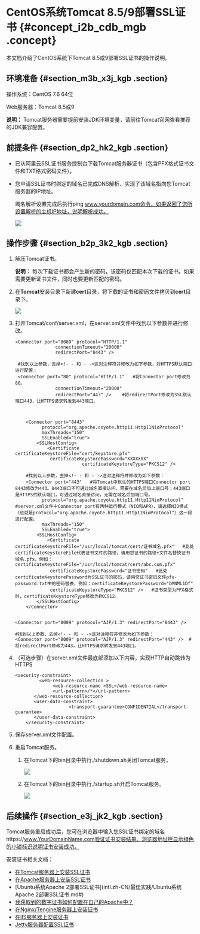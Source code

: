 # CentOS系统Tomcat 8.5/9部署SSL证书 {#concept_i2b_cdb_mgb .concept}

本文档介绍了CentOS系统下Tomcat 8.5或9部署SSL证书的操作说明。

## 环境准备 {#section_m3b_x3j_kgb .section}

操作系统：CentOS 7.6 64位

Web服务器：Tomcat 8.5或9

**说明：** Tomcat服务器需要提前安装JDK环境变量，请前往Tomcat官网查看推荐的JDK兼容配置。

## 前提条件 {#section_dp2_hk2_kgb .section}

-   已从阿里云SSL证书服务控制台下载Tomcat服务器证书（包含PFX格式证书文件和TXT格式密码文件）。
-   您申请SSL证书时绑定的域名已完成DNS解析、实现了该域名指向您Tomcat服务器的IP地址。

    域名解析设置完成后执行ping www.yourdomain.com命令，如果返回了您所设置解析的主机IP地址，说明解析成功。

    ![](http://static-aliyun-doc.oss-cn-hangzhou.aliyuncs.com/assets/img/105838/156498350938731_zh-CN.png)


## 操作步骤 {#section_b2p_3k2_kgb .section}

1.  解压Tomcat证书。

    **说明：** 每次下载证书都会产生新的密码，该密码仅匹配本次下载的证书。如果需要更新证书文件，同时也要更新匹配的密码。

2.  在**Tomcat**安装目录下新建**cert**目录，将下载的证书和密码文件拷贝到**cert**目录下。

    ![](http://static-aliyun-doc.oss-cn-hangzhou.aliyuncs.com/assets/img/105838/156498351038747_zh-CN.png)

3.  打开Tomcat/conf/server.xml，在server.xml文件中找到以下参数并进行修改。

    ``` {#codeblock_utl_vo6_8yy}
    <Connector port="8080" protocol="HTTP/1.1"
                   connectionTimeout="20000"
                   redirectPort="8443" />
    
     #找到以上参数，去掉<!- - 和 - ->这对注释符并修改为如下参数，对HTTPS默认端口进行配置：
     <Connector port="80" protocol="HTTP/1.1"   #将Connector port修改为80。
                   connectionTimeout="20000"
                   redirectPort="443" />    #将redirectPort修改为SSL默认端口443，让HTTPS请求转发到443端口。
    ```

    ``` {#codeblock_k67_79c_tki}
    
    
        <Connector port="8443"
              protocol="org.apache.coyote.http11.Http11NioProtocol"
              maxThreads="150"
              SSLEnabled="true">
            <SSLHostConfig>
                <Certificate       certificateKeystoreFile="cert/keystore.pfx"
                 certificateKeystorePassword="XXXXXXX"
                             certificateKeystoreType="PKCS12" />
    
        #找到以上参数，去掉<!- - 和 - ->这对注释符并修改为如下参数：
        <Connector port="443"   #将Tomcat中默认的HTTPS端口Connector port 8443修改为443。8443端口不可通过域名直接访问、需要在域名后加上端口号；443端口是HTTPS的默认端口，可通过域名直接访问，无需在域名后加端口号。
              protocol="org.apache.coyote.http11.Http11NioProtocol"   #server.xml文件中Connector port有两种运行模式（NIO和APR），请选择NIO模式（也就是protocol="org.apache.coyote.http11.Http11NioProtocol"）这一段进行配置。
              maxThreads="150"
              SSLEnabled="true">
            <SSLHostConfig>
                <Certificate       certificateKeystoreFile="/usr/local/tomcat/cert/证书域名.pfx"   #此处certificateKeystoreFile代表证书文件的路径，请用您证书的路径+文件名替换证书域名.pfx，例如：certificateKeystoreFile="/usr/local/tomcat/cert/abc.com.pfx"
                 certificateKeystorePassword="证书密码"   #此处certificateKeystorePassword为SSL证书的密码，请用您证书密码文件pfx-password.txt中的密码替换，例如：certificateKeystorePassword="bMNML1Df"
                 certificateKeystoreType="PKCS12" />   #证书类型为PFX格式时，certificateKeystoreType修改为PKCS12。
            </SSLHostConfig>
        </Connector>
    					
    ```

    ``` {#codeblock_his_9gy_mhx}
    <Connector port="8009" protocol="AJP/1.3" redirectPort="8443" />
    
    #找到以上参数，去掉<!- - 和 - ->这对注释符并修改为如下参数：
    <Connector port="8009" protocol="AJP/1.3" redirectPort="443" />  #将redirectPort修改为443，让HTTPS请求转发到443端口。
    ```

4.  （可选步骤）在server.xml文件最底部添加以下内容，实现HTTP自动跳转为HTTPS

    ``` {#codeblock_hay_crm_ai6}
    <security-constraint> 
             <web-resource-collection > 
                  <web-resource-name >SSL</web-resource-name>  
                  <url-pattern>/*</url-pattern> 
           </web-resource-collection> 
           <user-data-constraint> 
                        <transport-guarantee>CONFIDENTIAL</transport-guarantee> 
           </user-data-constraint> 
        </security-constraint>
    ```

5.  保存server.xml文件配置。
6.  重启Tomcat服务。
    1.  在Tomcat下的bin目录中执行./shutdown.sh关闭Tomcat服务。

        ![](http://static-aliyun-doc.oss-cn-hangzhou.aliyuncs.com/assets/img/105838/156498351038751_zh-CN.png)

    2.  在Tomcat下的bin目录中执行./startup.sh开启Tomcat服务。

        ![](http://static-aliyun-doc.oss-cn-hangzhou.aliyuncs.com/assets/img/105838/156498351038752_zh-CN.png)


## 后续操作 {#section_e3j_jk2_kgb .section}

Tomcat服务重启成功后，您可在浏览器中输入您SSL证书绑定的域名https://www.YourDomainName.com验证证书安装结果。浏览器地址栏显示绿色的小锁标识说明证书安装成功。

安装证书相关文档：

-   [在Tomcat服务器上安装SSL证书](../../../../intl.zh-CN/用户指南/下载证书并安装到其他服务器/Tomcat服务器安装SSL证书/安装PFX格式证书.md#)
-   [在Apache服务器上安装SSL证书](../../../../intl.zh-CN/用户指南/下载证书并安装到其他服务器/在Apache服务器上安装SSL证书.md#)
-   [Ubuntu系统Apache 2部署SSL证书](intl.zh-CN/最佳实践/Ubuntu系统Apache 2部署SSL证书.md#)
-   [我获取到的数字证书如何配置在自己的Apache中？](../../../../intl.zh-CN/常见问题/常见问题/我获取到的数字证书如何配置在自己的Apache中？.md#)
-   [在Nginx/Tengine服务器上安装证书](../../../../intl.zh-CN/用户指南/下载证书并安装到其他服务器/在Nginx__Tengine服务器上安装证书.md#)
-   [在IIS服务器上安装证书](../../../../intl.zh-CN/用户指南/下载证书并安装到其他服务器/在IIS服务器上安装证书.md#)
-   [Jetty服务器配置SSL证书](../../../../intl.zh-CN/常见问题/常见问题/Jetty服务器配置SSL证书.md#)

